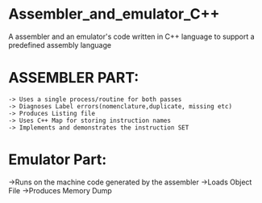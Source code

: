 # Assembler_and_emulator_C++
A assembler and an emulator's code written in C++ language to support a predefined assembly language 


# ASSEMBLER PART: 
	
	-> Uses a single process/routine for both passes
	-> Diagnoses Label errors(nomenclature,duplicate, missing etc)
	-> Produces Listing file 
	-> Uses C++ Map for storing instruction names
	-> Implements and demonstrates the instruction SET

# Emulator Part:
  ->Runs on the machine code generated by the assembler 
	->Loads Object File
	->Produces Memory Dump
